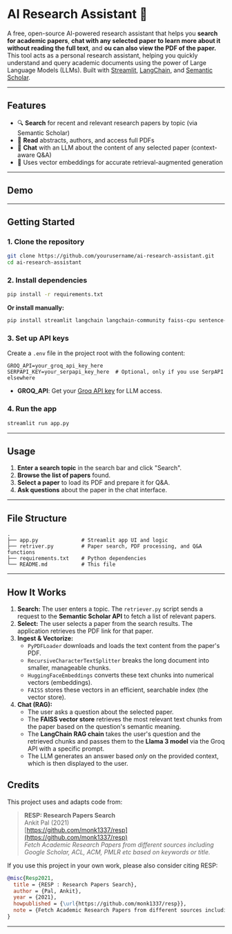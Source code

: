 # AI Research Assistant 🤖

A free, open-source AI-powered research assistant that helps you **search for academic papers**, **chat with any selected paper to learn more about it without reading the full text**, and **ou can also view the PDF of the paper.**
This tool acts as a personal research assistant, helping you quickly understand and query academic documents using the power of Large Language Models (LLMs).
Built with [Streamlit](https://streamlit.io/), [LangChain](https://python.langchain.com/), and [Semantic Scholar](https://www.semanticscholar.org/).

---

## Features

- 🔍 **Search** for recent and relevant research papers by topic (via Semantic Scholar)
- 📄 **Read** abstracts, authors, and access full PDFs
- 🤖 **Chat** with an LLM about the content of any selected paper (context-aware Q&A)
- 🧠 Uses vector embeddings for accurate retrieval-augmented generation

---

## Demo



---

## Getting Started

### 1. Clone the repository

```bash
git clone https://github.com/yourusername/ai-research-assistant.git
cd ai-research-assistant
```

### 2. Install dependencies

```bash
pip install -r requirements.txt
```

**Or install manually:**
```bash
pip install streamlit langchain langchain-community faiss-cpu sentence-transformers python-dotenv requests tqdm
```

### 3. Set up API keys

Create a `.env` file in the project root with the following content:

```
GROQ_API=your_groq_api_key_here
SERPAPI_KEY=your_serpapi_key_here  # Optional, only if you use SerpAPI elsewhere
```

- **GROQ_API**: Get your [Groq API key](https://console.groq.com/keys) for LLM access.

### 4. Run the app

```bash
streamlit run app.py
```

---

## Usage

1. **Enter a search topic** in the search bar and click "Search".
2. **Browse the list of papers** found.
3. **Select a paper** to load its PDF and prepare it for Q&A.
4. **Ask questions** about the paper in the chat interface.

---

## File Structure

```
.
├── app.py              # Streamlit app UI and logic
├── retriver.py         # Paper search, PDF processing, and Q&A functions
├── requirements.txt    # Python dependencies
└── README.md           # This file
```

---
## How It Works

1.  **Search:** The user enters a topic. The `retriever.py` script sends a request to the **Semantic Scholar API** to fetch a list of relevant papers.
2.  **Select:** The user selects a paper from the search results. The application retrieves the PDF link for that paper.
3.  **Ingest & Vectorize:**
    *   `PyPDFLoader` downloads and loads the text content from the paper's PDF.
    *   `RecursiveCharacterTextSplitter` breaks the long document into smaller, manageable chunks.
    *   `HuggingFaceEmbeddings` converts these text chunks into numerical vectors (embeddings).
    *   `FAISS` stores these vectors in an efficient, searchable index (the vector store).
4.  **Chat (RAG):**
    *   The user asks a question about the selected paper.
    *   The **FAISS vector store** retrieves the most relevant text chunks from the paper based on the question's semantic meaning.
    *   The **LangChain RAG chain** takes the user's question and the retrieved chunks and passes them to the **Llama 3 model** via the Groq API with a specific prompt.
    *   The LLM generates an answer based *only* on the provided context, which is then displayed to the user.

## Credits

This project uses and adapts code from:

> **RESP: Research Papers Search**  
> Ankit Pal (2021)  
> [https://github.com/monk1337/resp](https://github.com/monk1337/resp)  
> *Fetch Academic Research Papers from different sources including Google Scholar, ACL, ACM, PMLR etc based on keywords or title.*

If you use this project in your own work, please also consider citing RESP:

```bibtex
@misc{Resp2021,
  title = {RESP : Research Papers Search},
  author = {Pal, Ankit},
  year = {2021},
  howpublished = {\url{https://github.com/monk1337/resp}},
  note = {Fetch Academic Research Papers from different sources including Google Scholar, ACL, ACM, PMLR etc based on keywords or title}
}
```

---

